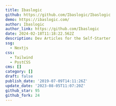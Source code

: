 ```yaml
---
title: Ibaslogic
github: https://github.com/Ibaslogic/Ibaslogic
demo: https://ibaslogic.com/
author: Ibaslogic
author_link: https://github.com/Ibaslogic
date: 2024-02-18T11:18:22.562Z
description: Dev Articles for the Self-Starter
ssg:
  - Nextjs
css:
  - Tailwind
  - PostCSS
cms: []
category: []
draft: false
publish_date: '2019-07-09T14:11:26Z'
update_date: '2023-08-05T11:07:20Z'
github_star: 95
github_fork: 24
---
```


